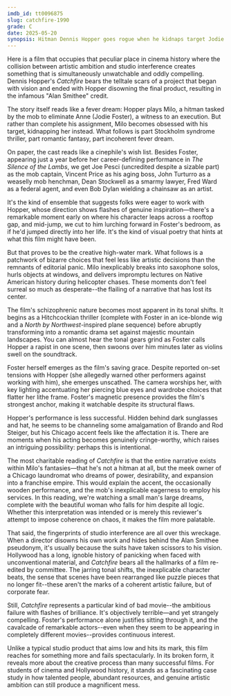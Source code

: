 ```yaml
---
imdb_id: tt0096875
slug: catchfire-1990
grade: C
date: 2025-05-20
synopsis: Hitman Dennis Hopper goes rogue when he kidnaps target Jodie Foster instead of killing her, putting them both in the mob's crosshairs'.
---
```


Here is a film that occupies that peculiar place in cinema history where the collision between artistic ambition and studio interference creates something that is simultaneously unwatchable and oddly compelling. Dennis Hopper's _Catchfire_ bears the telltale scars of a project that began with vision and ended with Hopper disowning the final product, resulting in the infamous "Alan Smithee" credit.

The story itself reads like a fever dream: Hopper plays Milo, a hitman tasked by the mob to eliminate Anne (Jodie Foster), a witness to an execution. But rather than complete his assignment, Milo becomes obsessed with his target, kidnapping her instead. What follows is part Stockholm syndrome thriller, part romantic fantasy, part incoherent fever dream.

On paper, the cast reads like a cinephile's wish list. Besides Foster, appearing just a year before her career-defining performance in <span data-imdb-id="tt0102926">_The Silence of the Lambs_</span>, we get Joe Pesci (uncredited despite a sizable part) as the mob captain, Vincent Price as his aging boss, John Turturro as a weaselly mob henchman, Dean Stockwell as a smarmy lawyer, Fred Ward as a federal agent, and even Bob Dylan wielding a chainsaw as an artist. 

It's the kind of ensemble that suggests folks were eager to work with Hopper, whose direction shows flashes of genuine inspiration—there's a remarkable moment early on where his character leaps across a rooftop gap, and mid-jump, we cut to him lurching forward in Foster's bedroom, as if he'd jumped directly into her life. It's the kind of visual poetry that hints at what this film might have been.

But that proves to be the creative high-water mark. What follows is a patchwork of bizarre choices that feel less like artistic decisions than the remnants of editorial panic. Milo inexplicably breaks into saxophone solos, hurls objects at windows, and delivers impromptu lectures on Native American history during helicopter chases. These moments don't feel surreal so much as desperate--the flailing of a narrative that has lost its center.

The film's schizophrenic nature becomes most apparent in its tonal shifts. It begins as a Hitchcockian thriller (complete with Foster in an ice-blonde wig and a <span data-imdb-id="tt0053125">_North by Northwest_</span>-inspired plane sequence) before abruptly transforming into a romantic drama set against majestic mountain landscapes. You can almost hear the tonal gears grind as Foster calls Hopper a rapist in one scene, then swoons over him minutes later as violins swell on the soundtrack.

Foster herself emerges as the film's saving grace. Despite reported on-set tensions with Hopper (she allegedly warned other performers against working with him), she emerges unscathed. The camera worships her, with key lighting accentuating her piercing blue eyes and wardrobe choices that flatter her lithe frame. Foster's magnetic presence provides the film's strongest anchor, making it watchable despite its structural flaws.

Hopper's performance is less successful. Hidden behind dark sunglasses and hat, he seems to be channeling some amalgamation of Brando and Rod Steiger, but his Chicago accent feels like the affectation it is. There are moments when his acting becomes genuinely cringe-worthy, which raises an intriguing possibility: perhaps this is intentional.

The most charitable reading of _Catchfire_ is that the entire narrative exists within Milo's fantasies—that he's not a hitman at all, but the meek owner of a Chicago laundromat who dreams of power, desirability, and expansion into a franchise empire. This would explain the accent, the occasionally wooden performance, and the mob's inexplicable eagerness to employ his services. In this reading, we're watching a small man's large dreams, complete with the beautiful woman who falls for him despite all logic. Whether this interpretation was intended or is merely this reviewer's attempt to impose coherence on chaos, it makes the film more palatable. 

That said, the fingerprints of studio interference are all over this wreckage. When a director disowns his own work and hides behind the Alan Smithee pseudonym, it's usually because the suits have taken scissors to his vision. Hollywood has a long, ignoble history of panicking when faced with unconventional material, and _Catchfire_ bears all the hallmarks of a film re-edited by committee. The jarring tonal shifts, the inexplicable character beats, the sense that scenes have been rearranged like puzzle pieces that no longer fit--these aren't the marks of a coherent artistic failure, but of corporate fear. 

Still, _Catchfire_ represents a particular kind of bad movie--the ambitious failure with flashes of brilliance. It's objectively terrible—and yet strangely compelling. Foster's performance alone justifies sitting through it, and the cavalcade of remarkable actors--even when they seem to be appearing in completely different movies--provides continuous interest.

Unlike a typical studio product that aims low and hits its mark, this film reaches for something more and fails spectacularly. In its broken form, it reveals more about the creative process than many successful films. For students of cinema and Hollywood history, it stands as a fascinating case study in how talented people, abundant resources, and genuine artistic ambition can still produce a magnificent mess.

